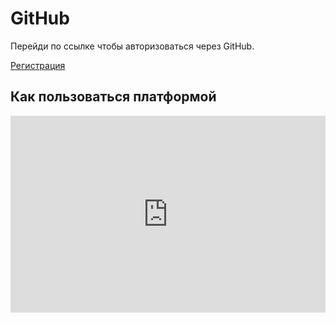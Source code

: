 # GitHub

Перейди по ссылке чтобы авторизоваться через GitHub.

[Регистрация](https://github.com/login/oauth/authorize?client_id=${CLIENT_ID}&redirect_uri=${REDIRECT_URL})

## Как пользоваться платформой

<iframe width="100%" height="315" src="https://www.youtube.com/embed/i-qeRZstwqc" frameborder="0" allow="accelerometer; autoplay; encrypted-media; gyroscope; picture-in-picture" allowfullscreen></iframe>
